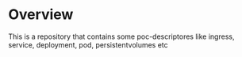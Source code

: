 # Overview
This is a repository that contains some poc-descriptores like ingress, service, deployment, pod, persistentvolumes etc
